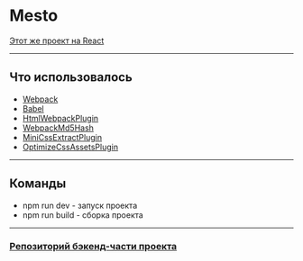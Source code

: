 # Mesto

[Этот же проект на React](https://github.com/SanFili/mesto_react)
_______________

## Что использовалось
- [Webpack](https://webpack.js.org/)
- [Babel](https://babeljs.io/)
- [HtmlWebpackPlugin](https://webpack.js.org/plugins/html-webpack-plugin/)
- [WebpackMd5Hash](https://www.npmjs.com/webpack-md5-hash)
- [MiniCssExtractPlugin](https://webpack.js.org/plugins/mini-css-extract-plugin/)
- [OptimizeCssAssetsPlugin](https://www.npmjs.com/package/optimize-css-assets-webpack-plugin)
____________

## Команды
- npm run dev - запуск проекта
- npm run build - сборка проекта

_____
### [Репозиторий бэкенд-части проекта](https://github.com/SanFili/YaP_project_course5)

